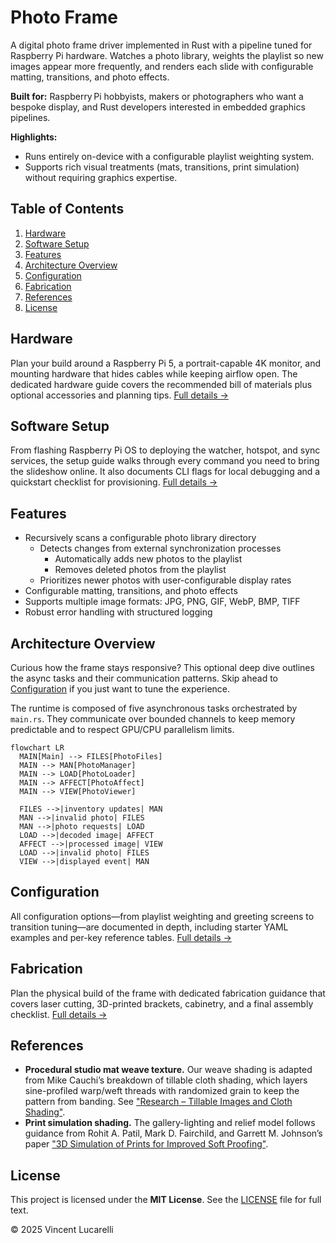 # Photo Frame

A digital photo frame driver implemented in Rust with a pipeline tuned for Raspberry Pi hardware. Watches a photo library, weights the playlist so new images appear more frequently, and renders each slide with configurable matting, transitions, and photo effects.

**Built for:** Raspberry Pi hobbyists, makers or photographers who want a bespoke display, and Rust developers interested in embedded graphics pipelines.

**Highlights:**

- Runs entirely on-device with a configurable playlist weighting system.
- Supports rich visual treatments (mats, transitions, print simulation) without requiring graphics expertise.

## Table of Contents

1. [Hardware](#hardware)
2. [Software Setup](#software-setup)
3. [Features](#features)
4. [Architecture Overview](#architecture-overview)
5. [Configuration](#configuration)
6. [Fabrication](#fabrication)
7. [References](#references)
8. [License](#license)

## Hardware

Plan your build around a Raspberry Pi 5, a portrait-capable 4K monitor, and mounting hardware that hides cables while keeping airflow open. The dedicated hardware guide covers the recommended bill of materials plus optional accessories and planning tips. [Full details →](docs/hardware.md)

## Software Setup

From flashing Raspberry Pi OS to deploying the watcher, hotspot, and sync services, the setup guide walks through every command you need to bring the slideshow online. It also documents CLI flags for local debugging and a quickstart checklist for provisioning. [Full details →](docs/software.md)

## Features

- Recursively scans a configurable photo library directory
  - Detects changes from external synchronization processes
    - Automatically adds new photos to the playlist
    - Removes deleted photos from the playlist
  - Prioritizes newer photos with user-configurable display rates
- Configurable matting, transitions, and photo effects
- Supports multiple image formats: JPG, PNG, GIF, WebP, BMP, TIFF
- Robust error handling with structured logging

## Architecture Overview

Curious how the frame stays responsive? This optional deep dive outlines the async tasks and their communication patterns. Skip ahead to [Configuration](#configuration) if you just want to tune the experience.

The runtime is composed of five asynchronous tasks orchestrated by `main.rs`. They communicate over bounded channels to keep memory predictable and to respect GPU/CPU parallelism limits.

```mermaid
flowchart LR
  MAIN[Main] --> FILES[PhotoFiles]
  MAIN --> MAN[PhotoManager]
  MAIN --> LOAD[PhotoLoader]
  MAIN --> AFFECT[PhotoAffect]
  MAIN --> VIEW[PhotoViewer]

  FILES -->|inventory updates| MAN
  MAN -->|invalid photo| FILES
  MAN -->|photo requests| LOAD
  LOAD -->|decoded image| AFFECT
  AFFECT -->|processed image| VIEW
  LOAD -->|invalid photo| FILES
  VIEW -->|displayed event| MAN
```

## Configuration

All configuration options—from playlist weighting and greeting screens to transition tuning—are documented in depth, including starter YAML examples and per-key reference tables. [Full details →](docs/configuration.md)

## Fabrication

Plan the physical build of the frame with dedicated fabrication guidance that covers laser cutting, 3D-printed brackets, cabinetry, and a final assembly checklist. [Full details →](docs/fabrication.md)

## References

- **Procedural studio mat weave texture.** Our weave shading is adapted from Mike Cauchi’s breakdown of tillable cloth shading, which layers sine-profiled warp/weft threads with randomized grain to keep the pattern from banding. See ["Research – Tillable Images and Cloth Shading"](https://www.mikecauchiart.com/single-post/2017/01/23/research-tillable-images-and-cloth-shading).
- **Print simulation shading.** The gallery-lighting and relief model follows guidance from Rohit A. Patil, Mark D. Fairchild, and Garrett M. Johnson’s paper ["3D Simulation of Prints for Improved Soft Proofing"](https://doi.org/10.1117/12.813471).

## License

This project is licensed under the **MIT License**.
See the [LICENSE](LICENSE) file for full text.

© 2025 Vincent Lucarelli
